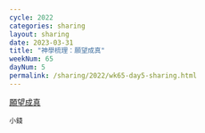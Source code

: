 ```yaml
---
cycle: 2022
categories: sharing
layout: sharing
date: 2023-03-31
title: "神學梳理：願望成真"
weekNum: 65
dayNum: 5
permalink: /sharing/2022/wk65-day5-sharing.html
---
```


[願望成真](https://eccseattle.github.io/media/sharing/2022/wk065/2023-03-31-bin.m4a)

`小錢`
